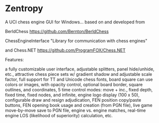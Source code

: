 # Zentropy

A UCI chess engine GUI for Windows...
based on and developed from

BerldChess
https://github.com/Bernton/BerldChess

ChessEngineInterface
"Library for communication with chess engines"

and
Chess.NET
https://github.com/ProgramFOX/Chess.NET

Features:

a fully customizable user interface, adjustable splitters, panel hide/unhide, etc.,
attractive chess piece sets w/ gradient shadow and adjustable scale factor,
full support for TT and Unicode chess fonts,
board square can use colors or images, with opacity control,
optional board border, square outlines, and coordinates,
5 time control modes: move + inc., fixed depth, fixed time, fixed nodes, and infinite,
engine logo display (100 x 50),
configurable draw and resign adjudication,
FEN position copy/paste buttons,
FEN opening book usage and creation (from PGN file),
live game move-by-move save to PGN file,
engine vs. engine matches,
real-time engine LOS (likelihood of superiority) calculation,
etc.
